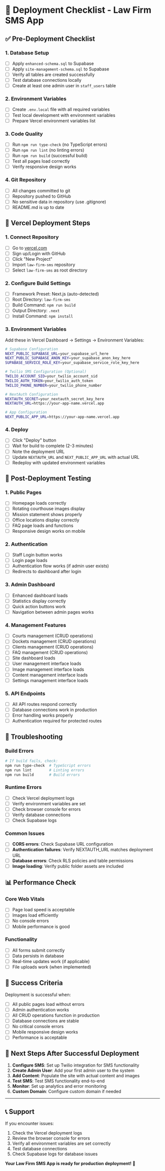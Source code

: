 # 🚀 Deployment Checklist - Law Firm SMS App

## ✅ Pre-Deployment Checklist

### **1. Database Setup**
- [ ] Apply `enhanced-schema.sql` to Supabase
- [ ] Apply `site-management-schema.sql` to Supabase
- [ ] Verify all tables are created successfully
- [ ] Test database connections locally
- [ ] Create at least one admin user in `staff_users` table

### **2. Environment Variables**
- [ ] Create `.env.local` file with all required variables
- [ ] Test local development with environment variables
- [ ] Prepare Vercel environment variables list

### **3. Code Quality**
- [ ] Run `npm run type-check` (no TypeScript errors)
- [ ] Run `npm run lint` (no linting errors)
- [ ] Run `npm run build` (successful build)
- [ ] Test all pages load correctly
- [ ] Verify responsive design works

### **4. Git Repository**
- [ ] All changes committed to git
- [ ] Repository pushed to GitHub
- [ ] No sensitive data in repository (use .gitignore)
- [ ] README.md is up to date

## 🚀 Vercel Deployment Steps

### **1. Connect Repository**
- [ ] Go to [vercel.com](https://vercel.com)
- [ ] Sign up/Login with GitHub
- [ ] Click "New Project"
- [ ] Import `law-firm-sms` repository
- [ ] Select `law-firm-sms` as root directory

### **2. Configure Build Settings**
- [ ] Framework Preset: Next.js (auto-detected)
- [ ] Root Directory: `law-firm-sms`
- [ ] Build Command: `npm run build`
- [ ] Output Directory: `.next`
- [ ] Install Command: `npm install`

### **3. Environment Variables**
Add these in Vercel Dashboard → Settings → Environment Variables:

```bash
# Supabase Configuration
NEXT_PUBLIC_SUPABASE_URL=your_supabase_url_here
NEXT_PUBLIC_SUPABASE_ANON_KEY=your_supabase_anon_key_here
SUPABASE_SERVICE_ROLE_KEY=your_supabase_service_role_key_here

# Twilio SMS Configuration (Optional)
TWILIO_ACCOUNT_SID=your_twilio_account_sid
TWILIO_AUTH_TOKEN=your_twilio_auth_token
TWILIO_PHONE_NUMBER=your_twilio_phone_number

# NextAuth Configuration
NEXTAUTH_SECRET=your_nextauth_secret_key_here
NEXTAUTH_URL=https://your-app-name.vercel.app

# App Configuration
NEXT_PUBLIC_APP_URL=https://your-app-name.vercel.app
```

### **4. Deploy**
- [ ] Click "Deploy" button
- [ ] Wait for build to complete (2-3 minutes)
- [ ] Note the deployment URL
- [ ] Update `NEXTAUTH_URL` and `NEXT_PUBLIC_APP_URL` with actual URL
- [ ] Redeploy with updated environment variables

## 🧪 Post-Deployment Testing

### **1. Public Pages**
- [ ] Homepage loads correctly
- [ ] Rotating courthouse images display
- [ ] Mission statement shows properly
- [ ] Office locations display correctly
- [ ] FAQ page loads and functions
- [ ] Responsive design works on mobile

### **2. Authentication**
- [ ] Staff Login button works
- [ ] Login page loads
- [ ] Authentication flow works (if admin user exists)
- [ ] Redirects to dashboard after login

### **3. Admin Dashboard**
- [ ] Enhanced dashboard loads
- [ ] Statistics display correctly
- [ ] Quick action buttons work
- [ ] Navigation between admin pages works

### **4. Management Features**
- [ ] Courts management (CRUD operations)
- [ ] Dockets management (CRUD operations)
- [ ] Clients management (CRUD operations)
- [ ] FAQ management (CRUD operations)
- [ ] Site dashboard loads
- [ ] User management interface loads
- [ ] Image management interface loads
- [ ] Content management interface loads
- [ ] Settings management interface loads

### **5. API Endpoints**
- [ ] All API routes respond correctly
- [ ] Database connections work in production
- [ ] Error handling works properly
- [ ] Authentication required for protected routes

## 🔧 Troubleshooting

### **Build Errors**
```bash
# If build fails, check:
npm run type-check  # TypeScript errors
npm run lint        # Linting errors
npm run build       # Build errors
```

### **Runtime Errors**
- [ ] Check Vercel deployment logs
- [ ] Verify environment variables are set
- [ ] Check browser console for errors
- [ ] Verify database connections
- [ ] Check Supabase logs

### **Common Issues**
- [ ] **CORS errors**: Check Supabase URL configuration
- [ ] **Authentication failures**: Verify NEXTAUTH_URL matches deployment URL
- [ ] **Database errors**: Check RLS policies and table permissions
- [ ] **Image loading**: Verify public folder assets are included

## 📊 Performance Check

### **Core Web Vitals**
- [ ] Page load speed is acceptable
- [ ] Images load efficiently
- [ ] No console errors
- [ ] Mobile performance is good

### **Functionality**
- [ ] All forms submit correctly
- [ ] Data persists in database
- [ ] Real-time updates work (if applicable)
- [ ] File uploads work (when implemented)

## 🎯 Success Criteria

Deployment is successful when:
- [ ] All public pages load without errors
- [ ] Admin authentication works
- [ ] All CRUD operations function in production
- [ ] Database connections are stable
- [ ] No critical console errors
- [ ] Mobile responsive design works
- [ ] Performance is acceptable

## 🚀 Next Steps After Successful Deployment

1. **Configure SMS**: Set up Twilio integration for SMS functionality
2. **Create Admin User**: Add your first admin user to the system
3. **Add Content**: Populate the site with actual content and images
4. **Test SMS**: Test SMS functionality end-to-end
5. **Monitor**: Set up analytics and error monitoring
6. **Custom Domain**: Configure custom domain if needed

---

## 📞 Support

If you encounter issues:
1. Check the Vercel deployment logs
2. Review the browser console for errors
3. Verify all environment variables are set correctly
4. Test database connections
5. Check Supabase logs for database issues

**Your Law Firm SMS App is ready for production deployment!** 🎉

